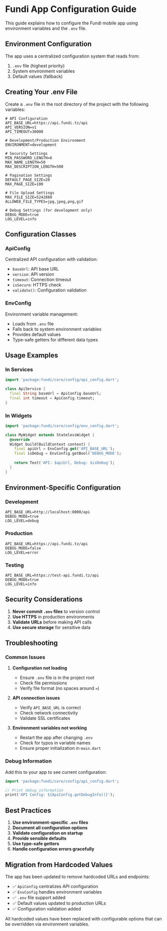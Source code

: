 # Fundi App Configuration Guide

This guide explains how to configure the Fundi mobile app using environment variables and the `.env` file.

## Environment Configuration

The app uses a centralized configuration system that reads from:
1. `.env` file (highest priority)
2. System environment variables
3. Default values (fallback)

## Creating Your .env File

Create a `.env` file in the root directory of the project with the following variables:

```env
# API Configuration
API_BASE_URL=https://api.fundi.tz/api
API_VERSION=v1
API_TIMEOUT=30000

# Development/Production Environment
ENVIRONMENT=development

# Security Settings
MIN_PASSWORD_LENGTH=6
MAX_NAME_LENGTH=50
MAX_DESCRIPTION_LENGTH=500

# Pagination Settings
DEFAULT_PAGE_SIZE=20
MAX_PAGE_SIZE=100

# File Upload Settings
MAX_FILE_SIZE=5242880
ALLOWED_FILE_TYPES=jpg,jpeg,png,gif

# Debug Settings (for development only)
DEBUG_MODE=true
LOG_LEVEL=info
```

## Configuration Classes

### ApiConfig
Centralized API configuration with validation:
- `baseUrl`: API base URL
- `version`: API version
- `timeout`: Connection timeout
- `isSecure`: HTTPS check
- `validate()`: Configuration validation

### EnvConfig
Environment variable management:
- Loads from `.env` file
- Falls back to system environment variables
- Provides default values
- Type-safe getters for different data types

## Usage Examples

### In Services
```dart
import 'package:fundi/core/config/api_config.dart';

class ApiService {
  final String baseUrl = ApiConfig.baseUrl;
  final int timeout = ApiConfig.timeout;
}
```

### In Widgets
```dart
import 'package:fundi/core/config/env_config.dart';

class MyWidget extends StatelessWidget {
  @override
  Widget build(BuildContext context) {
    final apiUrl = EnvConfig.get('API_BASE_URL');
    final isDebug = EnvConfig.getBool('DEBUG_MODE');
    
    return Text('API: $apiUrl, Debug: $isDebug');
  }
}
```

## Environment-Specific Configuration

### Development
```env
API_BASE_URL=http://localhost:8000/api
DEBUG_MODE=true
LOG_LEVEL=debug
```

### Production
```env
API_BASE_URL=https://api.fundi.tz/api
DEBUG_MODE=false
LOG_LEVEL=error
```

### Testing
```env
API_BASE_URL=https://test-api.fundi.tz/api
DEBUG_MODE=true
LOG_LEVEL=info
```

## Security Considerations

1. **Never commit `.env` files** to version control
2. **Use HTTPS** in production environments
3. **Validate URLs** before making API calls
4. **Use secure storage** for sensitive data

## Troubleshooting

### Common Issues

1. **Configuration not loading**
   - Ensure `.env` file is in the project root
   - Check file permissions
   - Verify file format (no spaces around `=`)

2. **API connection issues**
   - Verify `API_BASE_URL` is correct
   - Check network connectivity
   - Validate SSL certificates

3. **Environment variables not working**
   - Restart the app after changing `.env`
   - Check for typos in variable names
   - Ensure proper initialization in `main.dart`

### Debug Information

Add this to your app to see current configuration:

```dart
import 'package:fundi/core/config/api_config.dart';

// Print debug information
print('API Config: ${ApiConfig.getDebugInfo()}');
```

## Best Practices

1. **Use environment-specific `.env` files**
2. **Document all configuration options**
3. **Validate configuration on startup**
4. **Provide sensible defaults**
5. **Use type-safe getters**
6. **Handle configuration errors gracefully**

## Migration from Hardcoded Values

The app has been updated to remove hardcoded URLs and endpoints:

- ✅ `ApiConfig` centralizes API configuration
- ✅ `EnvConfig` handles environment variables
- ✅ `.env` file support added
- ✅ Default values updated to production URLs
- ✅ Configuration validation added

All hardcoded values have been replaced with configurable options that can be overridden via environment variables.
